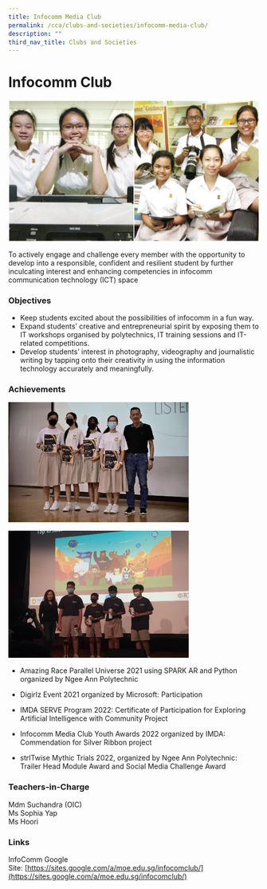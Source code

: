 ```yaml
---
title: Infocomm Media Club
permalink: /cca/clubs-and-societies/infocomm-media-club/
description: ""
third_nav_title: Clubs and Societies
---
```

Infocomm Club
===================

![Infocomm Media Club](/images/Infocomm.jpg)


To actively engage and challenge every member with the opportunity to develop into a responsible, confident and resilient student by further inculcating interest and enhancing competencies in infocomm communication technology (ICT) space


### Objectives

*   Keep students excited about the possibilities of infocomm in a fun way.
*   Expand students’ creative and entrepreneurial spirit by exposing them to IT workshops organised by polytechnics, IT training sessions and IT-related competitions.
*   Develop students’ interest in photography, videography and journalistic writing by tapping onto their creativity in using the information technology accurately and meaningfully.  
    

### Achievements

![](/images/infocomm1.jpg)

![](/images/infocomm2.jpg)

*   Amazing Race Parallel Universe 2021 using SPARK AR and Python organized by Ngee Ann Polytechnic
    
*   Digirlz Event 2021 organized by Microsoft: Participation
    
*   IMDA SERVE Program 2022: Certificate of Participation for Exploring Artificial Intelligence with Community Project
    
*   Infocomm Media Club Youth Awards 2022 organized by IMDA: Commendation for Silver Ribbon project
    
*   strITwise Mythic Trials 2022, organized by Ngee Ann Polytechnic: Trailer Head Module Award and Social Media Challenge Award
   

### Teachers-in-Charge

Mdm Suchandra (OIC)  
Ms Sophia Yap  
Ms Hoori  


### Links

InfoComm Google Site: [https://sites.google.com/a/moe.edu.sg/infocomclub/](https://sites.google.com/a/moe.edu.sg/infocomclub/)